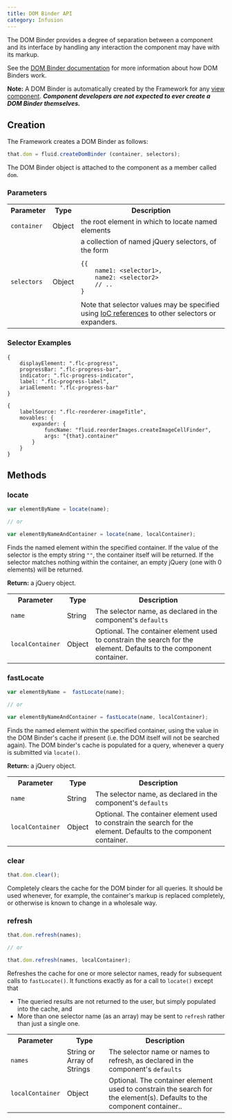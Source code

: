 ```yaml
---
title: DOM Binder API
category: Infusion
---
```


The DOM Binder provides a degree of separation between a component and its interface by handling any interaction the
component may have with its markup.

See the [DOM Binder documentation](DOMBinder.md) for more information about how DOM Binders work.

<div class="infusion-docs-note">

<strong>Note:</strong> A DOM Binder is automatically created by the Framework for any
[view component](tutorial-gettingStartedWithInfusion/ViewComponents.md).  **_Component developers are not expected to
ever create a DOM Binder themselves._**
</div>

## Creation

The Framework creates a DOM Binder as follows:

```javascript
that.dom = fluid.createDomBinder (container, selectors);
```

The DOM Binder object is attached to the component as a member called `dom`.

### Parameters

<table>
    <tr>
        <th>Parameter</th>
        <th>Type</th>
        <th>Description</th>
    </tr>
    <tr>
        <td><code>container</code></td>
        <td>Object</td>
        <td>the root element in which to locate named elements</td>
    </tr>
    <tr>
        <td><code>selectors</code></td>
        <td>Object</td>
        <td>
            a collection of named jQuery selectors, of the form
            <pre class="highlight"><code class="hljs javascript">{{
    name1: &lt;selector1&gt;,
    name2: &lt;selector2&gt;
    // ..
}</code></pre>
            Note that selector values may be specified using <a href="IoCReferences.md">IoC references</a> to other
            selectors or expanders.
        </td>
    </tr>
</table>

### Selector Examples

```json5
{
    displayElement: ".flc-progress",
    progressBar: ".flc-progress-bar",
    indicator: ".flc-progress-indicator",
    label: ".flc-progress-label",
    ariaElement: ".flc-progress-bar"
}
```

```json5
{
    labelSource: ".flc-reorderer-imageTitle",
    movables: {
        expander: {
            funcName: "fluid.reorderImages.createImageCellFinder",
            args: "{that}.container"
        }
    }
}
```

## Methods

### locate

```javascript
var elementByName = locate(name);

// or

var elementByNameAndContainer = locate(name, localContainer);
```

Finds the named element within the specified container. If the value of the selector is the empty string `""`, the
container itself will be returned. If the selector matches nothing within the container, an empty jQuery (one with 0
elements) will be returned.

**Return:** a jQuery object.

<table>
    <tr>
        <th>Parameter</th>
        <th>Type</th>
        <th>Description</th>
    </tr>
    <tr>
        <td><code>name</code></td>
        <td>String</td>
        <td>The selector name, as declared in the component's <code>defaults</code></td>
    </tr>
    <tr>
        <td><code>localContainer</code></td>
        <td>Object</td>
        <td>
            Optional. The container element used to constrain the search for the element. Defaults to the component
            container.
        </td>
    </tr>
</table>

### fastLocate

```javascript
var elementByName =  fastLocate(name);

// or

var elementByNameAndContainer = fastLocate(name, localContainer);
```

Finds the named element within the specified container, using the value in the DOM Binder's cache if present (i.e. the
DOM itself will not be searched again). The DOM binder's cache is populated for a query, whenever a query is submitted
via `locate()`.

**Return:** a jQuery object.

<table>
    <tr>
        <th>Parameter</th>
        <th>Type</th>
        <th>Description</th>
    </tr>
    <tr>
        <td><code>name</code></td>
        <td>String</td>
        <td>The selector name, as declared in the component's <code>defaults</code></td>
    </tr>
    <tr>
        <td><code>localContainer</code></td>
        <td>Object</td>
        <td>
            Optional. The container element used to constrain the search for the element. Defaults to the component
            container.
        </td>
    </tr>
</table>

### clear

```javascript
that.dom.clear();
```

Completely clears the cache for the DOM binder for all queries. It should be used whenever, for example, the container's
markup is replaced completely, or otherwise is known to change in a wholesale way.

### refresh

```javascript
that.dom.refresh(names);

// or

that.dom.refresh(names, localContainer);
```

Refreshes the cache for one or more selector names, ready for subsequent calls to `fastLocate()`. It functions exactly
as for a call to `locate()` except that

* The queried results are not returned to the user, but simply populated into the cache, and
* More than one selector name (as an array) may be sent to `refresh` rather than just a single one.

<table>
    <tr>
        <th>Parameter</th>
        <th>Type</th>
        <th>Description</th>
    </tr>
    <tr>
        <td><code>names</code></td>
        <td>String or Array of Strings</td>
        <td>The selector name or names to refresh, as declared in the component's <code>defaults</code></td>
    </tr>
    <tr>
        <td><code>localContainer</code></td>
        <td>Object</td>
        <td>
            Optional. The container element used to constrain the search for the element(s). Defaults to the component
            container..
        </td>
    </tr>
</table>
